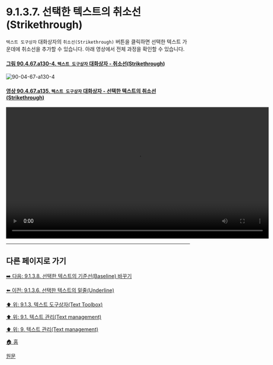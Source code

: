 # 9.1.3.7. 선택한 텍스트의 취소선(Strikethrough)
`텍스트 도구상자` 대화상자의 `취소선(Strikethrough)` 버튼을 클릭하면 선택한 텍스트 가운데에 취소선을 추가할 수 있습니다. 아래 영상에서 전체 과정을 확인할 수 있습니다.

<a id="90-04-67-a130-4"></a>

#### [그림 90.4.67.a130-4. `텍스트 도구상자` 대화상자 - 취소선(Strikethrough)](./90-04-67-text_toolbox.md#90-04-67-a130-4)
![90-04-67-a130-4](https://github.com/wonder13662/gimp/assets/15767104/371ebf8f-2ed4-46f2-81ce-7ceb32c60cf6)

<a id="90-04-67-a135"></a>

#### [영상 90.4.67.a135. `텍스트 도구상자` 대화상자 - 선택한 텍스트의 취소선(Strikethrough)](./90-04-67-text_toolbox.md#90-04-67-a135)
<video controls="controls" width="720" src="https://github.com/wonder13662/gimp/assets/15767104/6b0408e8-62dc-4648-8ba9-9ad675fcc0c1"></video>

***

## 다른 페이지로 가기

[➡️ 다음: 9.1.3.8. 선택한 텍스트의 기준선(Baseline) 바꾸기](./09-01-03-08-baseline.md)

[⬅️ 이전: 9.1.3.6. 선택한 텍스트의 밑줄(Underline)](./09-01-03-06-underline.md)

[⬆️ 위: 9.1.3. 텍스트 도구상자(Text Toolbox)](./09-01-03-00-text_toolbox.md)

[⬆️ 위: 9.1. 텍스트 관리(Text management)](./09-01-text-management.md)

[⬆️ 위: 9. 텍스트 관리(Text management)](./09-00-text-management.md)

[🏠 홈](./00-home.md)

[원문](https://docs.gimp.org/2.10/ko/gimp-image-text-management.html#gimp-text-toolbox)
